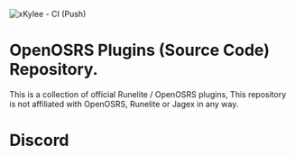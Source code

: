 ![xKylee - CI (Push)](https://github.com/xKylee/plugins-source/workflows/xKylee%20-%20CI%20(Push)/badge.svg?branch=master)

# OpenOSRS Plugins (Source Code) Repository.

This is a collection of official Runelite / OpenOSRS plugins, This repository is not affiliated with OpenOSRS, Runelite or Jagex in any way.

# Discord
